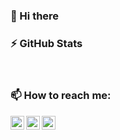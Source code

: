 ### 👋 Hi there 
<!-- I'm a Full Stack Developer from Morocco.
- 🌱 Learning new tech on my free time -->



<!-- <br /> -->

### :zap: GitHub Stats
<!-- <img align="left" alt="IBRAHIM AHDADOU's GitHub Stats" src="https://github-readme-stats.codestackr.vercel.app/api?username=Ahdadou&show_icons=true&hide_border=true" /> -->
<!-- ![github stats](https://github-readme-stats.vercel.app/api?username=Ahdadou&show_icons=true&hide_border=true) -->
<br />

### 📫 How to reach me:

[<img align="left" alt="ibrahim-ahdadou | LinkedIn" width="22px" src="https://cdn.jsdelivr.net/npm/simple-icons@v3/icons/linkedin.svg" />][linkedin]
[<img align="left" alt="ibrahim-ahdadou | Instagram" width="22px" src="https://cdn.jsdelivr.net/npm/simple-icons@v3/icons/instagram.svg" />][instagram]
[<img align="left" alt="ibrahim-ahdadou | Instagram" width="22px" src="https://cdn.jsdelivr.net/npm/simple-icons@v3/icons/gmail.svg" />][Gmail]


[instagram]: https://www.instagram.com/brahim_ahd/
[linkedin]: https://www.linkedin.com/in/ibrahim-ahdadou/
[Gmail]: mailto:ibra.ahdadou@gmail.com



<!-- 
Here are some ideas to get you started:
- 🔭 I’m currently working on ...
- 🌱 I’m currently learning ...
- 👯 I’m looking to collaborate on ...
- 🤔 I’m looking for help with ...
- 💬 Ask me about ...
- 📫 How to reach me: ...
- 😄 Pronouns: ...
- ⚡ Fun fact: ...
- 🌱 Learning new tech on my free time
- ⚡ Fun fact: I like coding & playing video games
- 📫 Reach me: 
- 👯 I’m looking for a software development internship -->

